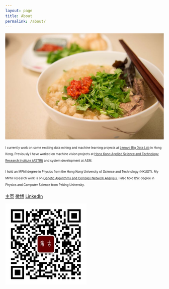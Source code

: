 ```yaml
---
layout: page
title: About
permalink: /about/
---
```



![](/images/yangroupaomo.jpg)


<sub><sup>
I currently work on some exciting data mining and machine learning projects at [Lenovo Big Data Lab](http://www.onebit.hk/) in Hong Kong. Previously I have worked on machine vision projects at [Hong Kong Applied Science and Technology Research Institute (ASTRI)](https://www.astri.org/) and system development at ASM.
</sup></sub>

<sub><sup>
I hold an MPhil degree in Physics from the Hong Kong University of Science and Technology (HKUST). My MPhil research work is on [Genetic Algorithms and Complex Network Analysis](http://repository.ust.hk/ir/Record/1783.1-7674). I also hold BSc degree in Physics and Computer Science from Peking University.
</sup></sub>

[主页](http://www.crownpku.com)    [微博](http://www.weibo.com/wongan)    [LinkedIn](https://www.linkedin.com/in/crownguanwang/)


![微信公众号](/images/dashang/gongzhonghao.jpg)
